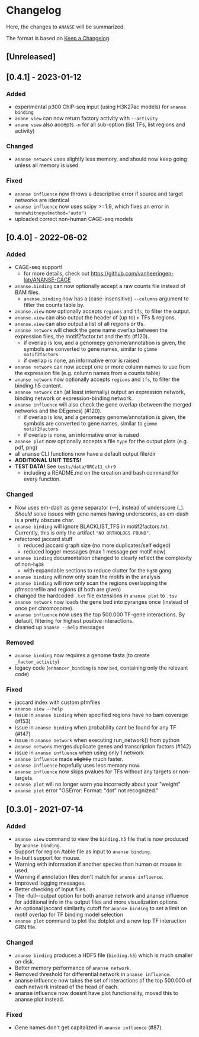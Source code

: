 # Changelog

Here, the changes to `ANANSE` will be summarized.

The format is based on [Keep a Changelog](http://keepachangelog.com/en/1.0.0/).

## [Unreleased]

## [0.4.1] - 2023-01-12

### Added
- experimental p300 ChIP-seq input (using H3K27ac models) for `ananse binding`
- `anane view` can now return factory activity with `--activity`
- `anane view` also accepts `-n` for all sub-option (list TFs, list regions and activity)

### Changed
- `ananse network` uses slightly less memory, and should now keep going unless all memory is used.

### Fixed
- `ananse influence` now throws a descriptive error if source and target networks are identical
- `ananse influence` now uses scipy >=1.9, which fixes an error in `mannwhitneyu(method="auto")`
- uploaded correct non-human CAGE-seq models

## [0.4.0] - 2022-06-02

### Added
- CAGE-seq support!
  - for more details, check out https://github.com/vanheeringen-lab/ANANSE-CAGE
- `ananse.binding` can now optionally accept a raw counts file instead of BAM files.
  - `ananse.binding` now has a (case-insensitive) `--columns` argument to filter the counts table by.
- `ananse.view` now optionally accepts `regions` and `tfs`, to filter the output.
- `ananse.view` can also output the header of (up to) `n` TFs & regions.
- `ananse.view` can also output a list of all regions or tfs.
- `ananse network` will check the gene name overlap between the expression files, the motif2factor.txt and the tfs (#120).
  - if overlap is low, and a genomepy genome/annotation is given, the symbols are converted to gene names, similar to `gimme motif2factors`
  - if overlap is none, an informative error is raised
- `ananse network` can now accept one or more column names to use from the expression file (e.g. column names from a counts table)
- `ananse network` now optionally accepts `regions` and `tfs`, to filter the binding.h5 content.
- `ananse network` can (at least internally) output an expression network, binding network or expression-binding network.
- `ananse influence` will also check the gene overlap (between the merged networks and the DEgenes) (#120).
  - if overlap is low, and a genomepy genome/annotation is given, the symbols are converted to gene names, similar to `gimme motif2factors`
  - if overlap is none, an informative error is raised
- `ananse plot` now optionally accepts a file `type` for the output plots (e.g. pdf, png)
- all ananse CLI functions now have a default output file/dir
- **ADDITIONAL UNIT TESTS!**
- **TEST DATA!** See `tests/data/GRCz11_chr9` 
  - including a README.md on the creation and bash command for every function.

### Changed

- Now uses em-dash as gene separator (—), instead of underscore (_). _Should_ solve issues with gene names having underscores, as em-dash is a pretty obscure char.
- `ananse binding` will ignore BLACKLIST_TFS in motif2factors.txt. Currently, this is only the artifact `"NO ORTHOLOGS FOUND"`.
- refactored jaccard stuff
  - reduced jaccard graph size (no more duplicates/self edged)
  - reduced logger messages (max 1 message per motif now)
- `ananse binding` documentation changed to clearly reflect the complexity of non-`hg38`
  - with expandable sections to reduce clutter for the `hg38` gang
- `ananse binding` will now only scan the motifs in the analysis
- `ananse binding` will now only scan the regions overlapping the pfmscorefile and regions (if both are given)
- changed the hardcoded `.txt` file extensions in `ananse plot` to `.tsv` 
- `ananse network` now loads the gene bed into pyranges once (instead of once per chromosome).
- `ananse influence` now uses the top 500.000 TF-gene interactions. By default, filtering for highest positive interactions.
- cleaned up `ananse --help` messages

### Removed

- `ananse binding` now requires a genome fasta (to create `_factor_activity`)
- legacy code (`enhancer_binding` is now `bed`, containing only the relevant code)

### Fixed
- jaccard index with custom pfmfiles
- `ananse view --help`
- issue in `ananse binding` when specified regions have no bam coverage (#153)
- issue in `ananse binding` when probability cant be found for any TF (#147)
- issue in `ananse network` when executing run_network() from python
- `ananse network` merges duplicate genes and transcription factors (#142)
- issue in `ananse influence` when using only 1 network
- `ananse influence` made ~~slightly~~ much faster.
- `ananse influence` hopefully uses less memory now.
- `ananse influence` now skips pvalues for TFs without any targets or non-targets.
- `ananse plot` will no longer warn you incorrectly about your "weight" 
- `ananse plot` error "OSError: Format: "dot" not recognized."


## [0.3.0] - 2021-07-14

### Added

- `ananse view` command to view the `binding.h5` file that is now produced by `ananse binding`.
- Support for region /table file as input to `ananse binding`.
- In-built support for mouse.
- Warning with information if another species than human or mouse is used.
- Warning if annotation files don't match for `ananse influence`.
- Improved logging messages.
- Better checking of input files.
- The -full--output option for both ananse network and ananse influence for additional info in the output files and more visualization options
- An optional jaccard similarity cutoff for `ananse binding` to set a limit on motif overlap for TF binding model selection
- `ananse plot` command to plot the dotplot and a new top TF interaction GRN file.


### Changed

- `ananse binding` produces a HDF5 file (`binding.h5`) which is much smaller on disk.
- Better memory performance of `ananse network`.
- Removed threshold for differential network in `ananse influence`.
- ananse influence now takes the set of  interactions of the top 500.000 of each network instead of the head of each.
- ananse influence now doesnt have plot functionality, moved this to ananse plot instead.


### Fixed

- Gene names don't get capitalized in `ananse influence` (#87).
